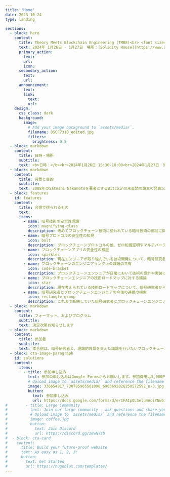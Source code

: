 ```yaml
---
title: 'Home'
date: 2023-10-24
type: landing

sections:
  - block: hero
    content:
      title: Theory Meets Blockchain Engineering (TMBE)<br> <font size="4">エンジニアが作るブロックチェーンの安全性を暗号研究者と共に理論的に高める合宿</font>
      text: 2024年 1月26日 - 1月27日　場所：[Solidity House](https://www.solidityhouse.com)（佐賀県嬉野市）
      primary_action:
        text: 
        url: 
        icon: 
      secondary_action:
        text: 
        url: 
      announcement:
        text: 
        link:
          text: 
          url: 
    design:
      css_class: dark
      background:
        image:
          # Add your image background to `assets/media/`.
          filename: DSCF7310_edited.jpg
          filters:
            brightness: 0.5
  - block: markdown
    content:
      title: 日時・場所
      subtitle: 
      text: <b>日時：</b><br>2024年1月26日 15:30-18:00<br>2024年1月27日　9:00 - 16:30<br>（時間は現時点での予定）<br><b>場所：</b>Solidity House <a href="https://www.solidityhouse.com">リンク</a>（佐賀県嬉野市）<br><iframe src="https://www.google.com/maps/embed?pb=!1m18!1m12!1m3!1d428267.18979809934!2d129.6834732496871!3d33.00806153421156!2m3!1f0!2f0!3f0!3m2!1i1024!2i768!4f13.1!3m3!1m2!1s0x354025f9a20089c9%3A0xde8c5ff6fac19a05!2sTei-4021%20Shiotach%C5%8D%20%C5%8Caza%20Kuma%2C%20Ureshino%2C%20Saga%20849-1404%2C%20Japan!5e0!3m2!1sen!2sus!4v1702522483183!5m2!1sen!2sus" width="600" height="450" style="border:0;" allowfullscreen="" loading="lazy" referrerpolicy="no-referrer-when-downgrade"></iframe>
  - block: markdown
    content:
      title: 背景と目的
      subtitle: 
      text: 2008年のSatoshi Nakamotoを著者とするBitcoinの未査読の論文の発表以降、ブロックチェーン技術は現代暗号理論の有益な応用として、Bitcoinのような支払い手段のみならず、多くの実用化の試みがなされている。この実用化の主役はいわゆるブロックチェーンエンジニアと呼ばれる人たちである。<br>一方で、Bitcoin論文が未査読であると書いたように、現代暗号理論が「証明可能安全性」のフレームワークで構築されてきたにもかかわらず、多くのブロックチェーンやその周辺のプロトコルは、安全性の証明や検証がなされないまま、数千億円以上の価値を支える状況になっている。その結果として、ブロックチェーンエンジニアも、ブロックチェーン企業も、現実のシステム上のリスクを算定できない状況のまま、巨額のセキュリティインシデントが毎日のように発生している。<br>せっかく暗号研究者が証明可能安全性を有する暗号技術を部品として提供していながら、その利用方法について正しい理解がなされていないことがその主要な原因であり、一方で暗号研究者がブロックチェーン技術者が未来に向けて構築しようとしているものへのキャッチアップが不十分であるため、安全性の研究対象としての漏れが発生しているといえる。<br>本合宿は、このような暗号研究者とブロックチェーンエンジニアの間の知識の断絶を解消するための第一歩として、暗号研究者からは暗号技術の理論的背景や暗号技術の部品（これには、ハッシュ関数や電子署名だけでなく、ゼロ知識証明やマルチパーティ計算を含む）の安全性の理論や想定される使い方（あるいはしてはいけない使い方）の知見を、ブロックチェーンエンジニアからはブロックチェーンの世界で構築しようとしてる新たなシステムや技術のプランを、お互いに共有し、<b>「安全なブロックチェーンのシステムをつくる」</b>という、スケーラビリティを犠牲にしても最低限守らなければいけない最低目標を達成する方法を、議論と共同作業の形で追求することを目的とする。<br><br><br>本合宿の参加者は、直前に長崎で行われる、<a href="https://www.iwsec.org/scis/2024/">電子情報通信学会 暗号と情報セキュリティシンポジウム（SCIS2024）</a> に参加する暗号研究者・ブロックチェーン研究者（アカデミア）と、ブロックチェーンエンジニアによって構成される。
  - block: features
    id: features
    content:
      title: 合宿で得られるもの
      text: 
      items:
        - name: 暗号技術の安全性理論
          icon: magnifying-glass
          description: 改めてブロックチェーン技術に使われている暗号技術の部品に関する安全性の考え方を確認する
        - name: 暗号プロトコルの安全性の知見
          icon: bolt
          description: ブロックチェーンプロトコルの他、ゼロ知識証明やマルチパーティ計算などの安全性の考え方を確認する
        - name: ブロックチェーンアプリの安全性の検証
          icon: sparkles
          description: 現在エンジニアが取り組んでいる技術開発について、暗号研究者の視点からの指摘を得る
        - name: ブロックチェーンのエンジニアリング上の課題の共有
          icon: code-bracket
          description: ブロックチェーンエンジニアが日常において技術の設計や実装において直面している課題やセキュリティ上の疑問の共有と解決
        - name: ブロックチェーンエンジニアの技術ロードマップに対する議論
          icon: star
          description: 現在考えられている技術ロードマップについて、暗号研究者から見たときに過不足、問題点などの指摘やアドバイスを行う
        - name: 暗号研究者とブロックチェーンエンジニアの今後の連携の模索
          icon: rectangle-group
          description: これまで断絶していた暗号研究者とブロックチェーンエンジニアが、安全なブロックチェーン技術の確立に向けての連携のあり方を議論する
  - block: markdown
    content:
      title: フォーマット、およびプログラム
      subtitle: 
      text: 決定次第お知らせします
  - block: markdown
    content:
      title: 参加者
      subtitle: 
      text: 本合宿は、暗号研究者と、理論的背景を交えた議論を行いたいブロックチェーンエンジニアによる、相互の貢献を求める形で行います。そのため、すべての議論の質を担保するために人数の制限を行います。具体的には、上限が25名で、おおむね暗号研究者が15名、エンジニアが10名で構成することを予定しています。<br>エンジニア枠での参加者は、必ずしも暗号理論に関しての深い知識を備えていることを条件とはしませんが、現状取り組んでいるブロックチェーンのプロジェクトや研究において、実際に安全に技術を確立する上で困っている点を共有し、合宿参加者でその解決の筋道を見いだす議論に積極的に参加することを基本とします。<br><b>Update：<br>- エンジニア枠の当初予定の枠（10人）は埋まりました。これからエンジニア枠で応募される方は、枠に余裕ができた時（エンジニア枠の拡大、あるいはキャンセルの発生）のためのWaiting Listの中に入ることをご了承ください。<br>- 暗号研究者、ブロックチェーン研究者（アカデミア）枠に、「暗号の安全性証明などの知識を有し、SCIS、CSS、査読付きのジャーナル・カンファレンスで論文などを発表している人」の注釈をつけました。証明可能安全性の理論からの議論ができる人を前提にしています。</b>
  - block: cta-image-paragraph
    id: solutions
    content:
      items:
        - title: 参加申し込み
          text: 参加の申し込みはGoogle Formsからお願いします。参加費用は3,000円で、参加費用には宿泊費用などは含まれません。支払い方法については、参加申し込みをされた方に別途お知らせいたします。
          # Upload image to `assets/media/` and reference the filename here
          image: 336654917_730785965501098_6903692826250572592_n-3.jpg
          button:
            text: 参加申し込み
            url: https://docs.google.com/forms/d/e/1FAIpQLSelu4AoiYNwbics56v_ytUx-vNsDTh5QwKiHItjnuwMnxBPCg/viewform
#        - title: Large Community
#          text: Join our large community - ask questions and share your Hugo knowledge with others.
#          # Upload image to `assets/media/` and reference the filename here
#          image: coffee.jpg
#          button:
#            text: Join Discord
#            url: https://discord.gg/z8wNYzb
#  - block: cta-card
#    content:
#      title: Build your future-proof website
#      text: As easy as 1, 2, 3!
#      button:
#        text: Get Started
#        url: https://hugoblox.com/templates/
---
```

